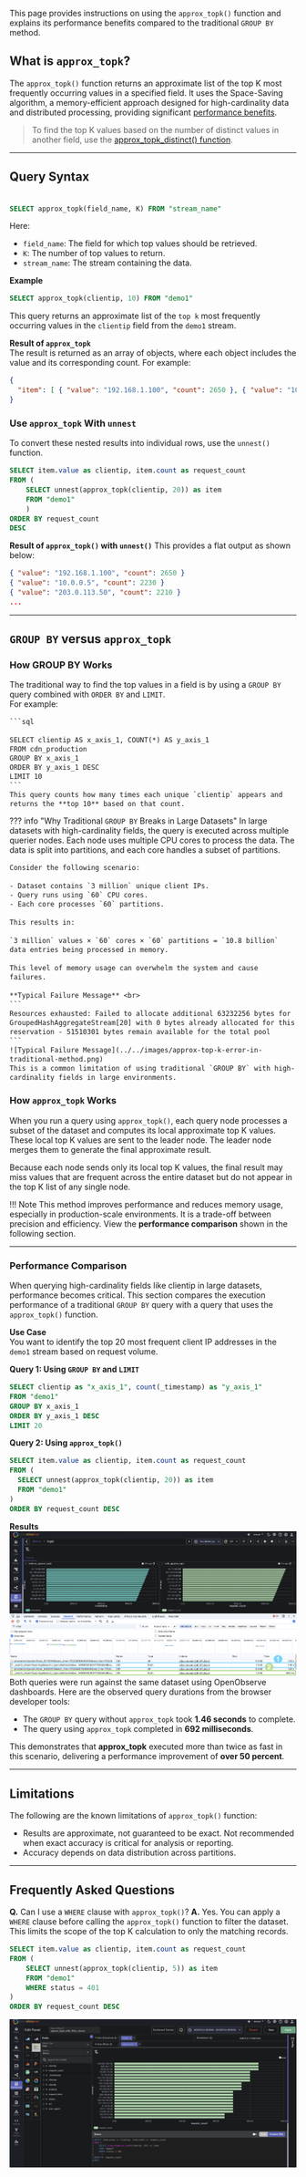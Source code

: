 This page provides instructions on using the `approx_topk()` function and explains its performance benefits compared to the traditional `GROUP BY` method.

## What is `approx_topk`?
The `approx_topk()` function returns an approximate list of the top K most frequently occurring values in a specified field. It uses the Space-Saving algorithm, a memory-efficient approach designed for high-cardinality data and distributed processing, providing significant [performance benefits](#performance-comparison). 

> To find the top K values based on the number of distinct values in another field, use the [approx_topk_distinct() function](../approx-topk-distinct/).

---

## Query Syntax
```sql

SELECT approx_topk(field_name, K) FROM "stream_name"
```
Here:

- `field_name`: The field for which top values should be retrieved.
- `K`: The number of top values to return.
- `stream_name`: The stream containing the data.

**Example**
```sql
SELECT approx_topk(clientip, 10) FROM "demo1"
```
This query returns an approximate list of the `top k` most frequently occurring values in the `clientip` field from the `demo1` stream.

**Result of `approx_topk`** <br>
The result is returned as an array of objects, where each object includes the value and its corresponding count. For example:

```json
{
  "item": [ { "value": "192.168.1.100", "count": 2650 }, { "value": "10.0.0.5", "count": 2230 }, { "value": "203.0.113.50", "count": 2210 }, { "value": "198.51.100.75", "count": 1979 }, { "value": "172.16.0.10", "count": 1939 } ]
}
```

### Use `approx_topk` With `unnest`
To convert these nested results into individual rows, use the `unnest()` function.

```sql
SELECT item.value as clientip, item.count as request_count 
FROM ( 
    SELECT unnest(approx_topk(clientip, 20)) as item 
    FROM "demo1" 
    ) 
ORDER BY request_count 
DESC
```
**Result of `approx_topk()` with `unnest()`**
This provides a flat output as shown below: 

```json
{ "value": "192.168.1.100", "count": 2650 }
{ "value": "10.0.0.5", "count": 2230 }
{ "value": "203.0.113.50", "count": 2210 }
...
```

---

## `GROUP BY` versus `approx_topk`

### How GROUP BY Works
The traditional way to find the top values in a field is by using a `GROUP BY` query combined with `ORDER BY` and `LIMIT`. <br>
    For example:

    ```sql

    SELECT clientip AS x_axis_1, COUNT(*) AS y_axis_1 
    FROM cdn_production 
    GROUP BY x_axis_1 
    ORDER BY y_axis_1 DESC 
    LIMIT 10
    ```
    This query counts how many times each unique `clientip` appears and returns the **top 10** based on that count.

??? info "Why Traditional `GROUP BY` Breaks in Large Datasets"
    In large datasets with high-cardinality fields, the query is executed across multiple querier nodes. Each node uses multiple CPU cores to process the data. The data is split into partitions, and each core handles a subset of partitions.

    Consider the following scenario:

    - Dataset contains `3 million` unique client IPs.
    - Query runs using `60` CPU cores.
    - Each core processes `60` partitions.

    This results in:
    
    `3 million` values × `60` cores × `60` partitions = `10.8 billion` data entries being processed in memory.

    This level of memory usage can overwhelm the system and cause failures.

    **Typical Failure Message** <br>
    ```
    Resources exhausted: Failed to allocate additional 63232256 bytes for GroupedHashAggregateStream[20] with 0 bytes already allocated for this reservation - 51510301 bytes remain available for the total pool
    ```
    ![Typical Failure Message](../../images/approx-top-k-error-in-traditional-method.png)
    This is a common limitation of using traditional `GROUP BY` with high-cardinality fields in large environments.

### How `approx_topk` Works
When you run a query using `approx_topk()`, each query node processes a subset of the dataset and computes its local approximate top K values. These local top K values are sent to the leader node. The leader node merges them to generate the final approximate result. 

Because each node sends only its local top K values, the final result may miss values that are frequent across the entire dataset but do not appear in the top K list of any single node. 

!!! Note 
    This method improves performance and reduces memory usage, especially in production-scale environments. It is a trade-off between precision and efficiency. View the **performance comparison** shown in the following section.  

---

### Performance Comparison

When querying high-cardinality fields like clientip in large datasets, performance becomes critical. This section compares the execution performance of a traditional `GROUP BY` query with a query that uses the `approx_topk()` function.

**Use Case**<br>
You want to identify the top 20 most frequent client IP addresses in the `demo1` stream based on request volume.

**Query 1: Using `GROUP BY` and `LIMIT`**<br>
```sql
SELECT clientip as "x_axis_1", count(_timestamp) as "y_axis_1"
FROM "demo1"
GROUP BY x_axis_1
ORDER BY y_axis_1 DESC
LIMIT 20
```

**Query 2: Using `approx_topk()`**
```sql
SELECT item.value as clientip, item.count as request_count
FROM (
  SELECT unnest(approx_topk(clientip, 20)) as item
  FROM "demo1"
)
ORDER BY request_count DESC
```

**Results**<br>
![Performance Difference Between `GROUP BY` and `approx_topk()](../../images/approx-topk.png)
<br>
Both queries were run against the same dataset using OpenObserve dashboards. Here are the observed query durations from the browser developer tools:

- The `GROUP BY` query without `approx_topk` took **1.46 seconds** to complete.
- The query using `approx_topk` completed in **692 milliseconds**.

This demonstrates that **approx_topk** executed more than twice as fast in this scenario, delivering a performance improvement of **over 50 percent**.

---

## Limitations

The following are the known limitations of `approx_topk()` function:

- Results are approximate, not guaranteed to be exact. Not recommended when exact accuracy is critical for analysis or reporting. 
- Accuracy depends on data distribution across partitions.

---

## Frequently Asked Questions
**Q.** Can I use a `WHERE` clause with `approx_topk()`?
**A.** Yes. You can apply a `WHERE` clause before calling the `approx_topk()` function to filter the dataset. This limits the scope of the top K calculation to only the matching records.

```sql
SELECT item.value as clientip, item.count as request_count 
FROM ( 
    SELECT unnest(approx_topk(clientip, 5)) as item 
    FROM "demo1" 
    WHERE status = 401
) 
ORDER BY request_count DESC
```

![WHERE clause with approx_topk](../../images/approx-topk-with-filter.png)